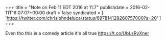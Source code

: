 +++
title = "Note on Feb 11 EDT 2016 at 11:7"
publishdate = 2016-02-11T16:07:07+00:00
draft = false
syndicated = [ 'https://twitter.com/chrisjohndeluca/status/697814129260757000?s=20' ]
+++

Even tho this is a comedy article it's all true https://t.co/UbLsRyXner
